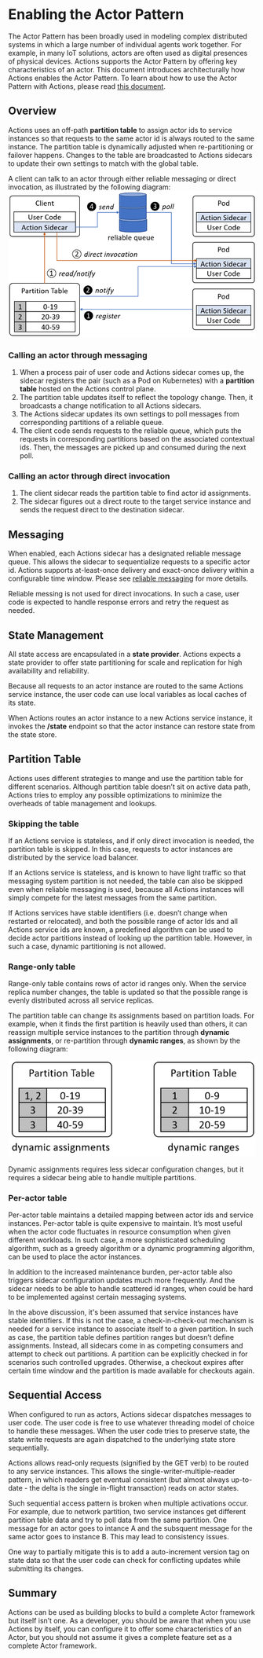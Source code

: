 # Enabling the Actor Pattern
The Actor Pattern has been broadly used in modeling complex distributed systems in which a large number of individual agents work together. For example, in many IoT solutions, actors are often used as digital presences of physical devices. Actions supports the Actor Pattern by offering key characteristics of an actor. This document introduces architecturally how Actions enables the Actor Pattern. To learn about how to use the Actor Pattern with Actions, please read [this document](../concepts/actor/actor_pattern.md).

## Overview
Actions uses an off-path **partition table** to assign actor ids to service instances so that requests to the same actor id is always routed to the same instance. The partition table is dynamically adjusted when re-partitioning or failover happens. Changes to the table are broadcasted to Actions sidecars to update their own settings to match with the global table. 

A client can talk to an actor through either reliable messaging or direct invocation, as illustrated by the following diagram:
![actor pattern](../imgs/actor_pattern.png)

### Calling an actor through messaging
1. When a process pair of user code and Actions sidecar comes up, the sidecar registers the pair (such as a Pod on Kubernetes) with a **partition table** hosted on the Actions control plane.
2. The partition table updates itself to reflect the topology change. 
Then, it broadcasts a change notification to all Actions sidecars.
3. The Actions sidecar updates its own settings to poll messages from corresponding partitions of a reliable queue.
4. The client code sends requests to the reliable queue, which puts the requests in corresponding partitions based on the associated contextual ids. Then, the messages are picked up and consumed during the next poll.

### Calling an actor through direct invocation
1. The client sidecar reads the partition table to find actor id assignments.
2. The sidecar figures out a direct route to the target service instance and sends the request direct to the destination sidecar.

## Messaging

When enabled, each Actions sidecar has a designated reliable message queue. This allows the sidecar to sequentialize requests to a specific actor id. Actions supports at-least-once delivery and exact-once delivery within a configurable time window. Please see [reliable messaging](TBD) for more details.

Reliable messing is not used for direct invocations. In such a case, user code is expected to handle response errors and retry the request as needed.

## State Management

All state access are encapsulated in a **state provider**. Actions expects a state provider to offer state partitioning for scale and replication for high availability and reliability. 

Because all requests to an actor instance are routed to the same Actions service instance, the user code can use local variables as local caches of its state.

When Actions routes an actor instance to a new Actions service instance, it invokes the **/state** endpoint so that the actor instance can restore state from the state store.

## Partition Table

Actions uses different strategies to mange and use the partition table for different scenarios. Although partition table doesn’t sit on active data path, Actions tries to employ any possible optimizations to minimize the overheads of table management and lookups.

### Skipping the table

If an Actions service is stateless, and if only direct invocation is needed, the partition table is skipped. In this case, requests to actor instances are distributed by the service load balancer.

If an Actions service is stateless, and is known to have light traffic so that messaging system partition is not needed, the table can also be skipped even when reliable messaging is used, because all Actions instances will simply compete for the latest messages from the same partition.

If Actions services have stable identifiers (i.e. doesn’t change when restarted or relocated), and both the possible range of actor Ids and all Actions service ids are known, a predefined algorithm can be used to decide actor partitions instead of looking up the partition table. However, in such a case, dynamic partitioning is not allowed.

### Range-only table

Range-only table contains rows of actor id ranges only. When the service replica number changes, the table is updated so that the possible range is evenly distributed across all service replicas.

The partition table can change its assignments based on partition loads. For example, when it finds the first partition is heavily used than others, it can reassign multiple service instances to the partition through **dynamic assignments**, or re-partition through **dynamic ranges**, as shown by the following diagram:

![dynamic range](../imgs/dynamic_range.png)

Dynamic assignments requires less sidecar configuration changes, but it requires a sidecar being able to handle multiple partitions. 

### Per-actor table

Per-actor table maintains a detailed mapping between actor ids and service instances. Per-actor table is quite expensive to maintain. It’s most useful when the actor code fluctuates in resource consumption when given different workloads. In such case, a more sophisticated scheduling algorithm, such as a greedy algorithm or a dynamic programming algorithm, can be used to place the actor instances. 

In addition to the increased maintenance burden, per-actor table also triggers sidecar configuration updates much more frequently. And the sidecar needs to be able to handle scattered id ranges, when could be hard to be implemented against certain messaging systems.

In the above discussion, it's been assumed that service instances have stable identifiers. If this is not the case, a check-in-check-out mechanism is needed for a service instance to associate itself to a given partition. In such as case, the partition table defines partition ranges but doesn’t define assignments. Instead, all sidecars come in as competing consumers and attempt to check out partitions. A partition can be explicitly checked in for scenarios such controlled upgrades. Otherwise, a checkout expires after certain time window and the partition is made available for checkouts again.

## Sequential Access

When configured to run as actors, Actions sidecar dispatches messages to user code. The user code is free to use whatever threading model of choice to handle these messages. When the user code tries to preserve state, the state write requests are again dispatched to the underlying state store sequentially.

Actions allows read-only requests (signified by the GET verb) to be routed to any service instances. This allows the single-writer-multiple-reader pattern, in which readers get eventual consistent (but almost always up-to-date - the delta is the single in-flight transaction) reads on actor states.

Such sequential access pattern is broken when multiple activations occur. For example, due to network partition, two service instances get different partition table data and try to poll data from the same partition. One message for an actor goes to intance A and the subsquent message for the same actor goes to instance B. This may lead to consistency issues. 

One way to partially mitigate this is to add a auto-increment version tag on state data so that the user code can check for conflicting updates while submitting its changes. 

## Summary

Actions can be used as building blocks to build a complete Actor framework but itself isn’t one. As a developer, you should be aware that when you use Actions by itself, you can configure it to offer some characteristics of an Actor, but you should not assume it gives a complete feature set as a complete Actor framework.